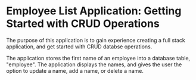 # Employee List Application: Getting Started with CRUD Operations

The purpose of this application is to gain experience creating a full stack application, and get started with CRUD databse operations.

The application stores the first name of an employee into a database table, "employee". The application displays the names, and gives the user the option to update a name, add a name, or delete a name.
